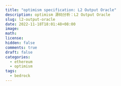 ```yaml
---
title: "optimism specification: L2 Output Oracle"
description: optimism 源码分析：L2 Output Oracle
slug: l2-output-oracle
date: 2022-11-18T18:01:48+08:00
image:
math:
license:
hidden: false
comments: true
draft: false
categories:
  - ethereum
  - optimism
tags:
  - bedrock
---
```

